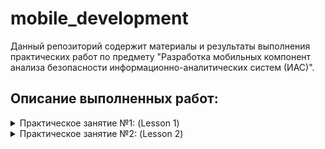# mobile_development

Данный репозиторий содержит материалы и результаты выполнения практических работ по предмету "Разработка мобильных компонент анализа безопасности информационно-аналитических систем (ИАС)".

## Описание выполненных работ:
<details>
  <summary>Практическое занятие №1: (Lesson 1)</summary>

  #### [Папка с выполненным заданием](mobile_development/Lesson1)
  
  #### Описание
  В рамках данного практического занятия были выполнены задания по разработке мобильных приложений с использованием среды разработки Android Studio. Основной целью было освоение базовых принципов создания интерфейсов, работы с различными типами макетов (Layout), а также обработки событий в Android-приложениях.

  #### Cозданные модули
  В процессе выполнения практического занятия был создан проект **Lesson1** и реализованы следующие модули:
  1. [Модуль "app"](mobile_development/Lesson1/app/):
  Основной модуль, созданный в начале работы. Использовался для изучения базовых принципов работы с Android Studio, создания интерфейсов и настройки макетов.

2. [Модуль "myapplication"](mobile_development/Lesson1/myapplication/):
  В этом модуле были созданы отдельные файлы макетов для каждого типа Layout ([LinearLayout](mobile_development/Lesson1/myapplication/src/main/res/layout/linear_layout.xml), [TableLayout](mobile_development/Lesson1/myapplication/src/main/res/layout/table_layout.xml), [ConstraintLayout](mobile_development/Lesson1/myapplication/src/main/res/layout/constraint_layout.xml)) и добавлены соответствующие элементы интерфейса.

3. [Модуль "controllesson1"](mobile_development/Lesson1/controllesson1/):
  В этом модуле были добавлены различные элементы интерфейса (кнопки, текстовые поля, ImageView), а также реализована поддержка разных ориентаций экрана (портретной и альбомной).

4. [Модуль "buttonclicker"](mobile_development/Lesson1/buttonclicker/):
  В этом модуле были реализованы обработчики событий для кнопок, изменяющих текст в TextView и состояние CheckBox при нажатии.
</details>

<details>
  <summary>Практическое занятие №2: (Lesson 2)</summary>

  #### [Папка с выполненным заданием](mobile_development/Lesson2)
  
  #### Описание
  В рамках данного практического занятия были изучены инструменты отладки, жизненный цикл Activity, работа с Intent и диалоговыми окнами. Основные задачи включали освоение методов логирования, анализ жизненного цикла компонентов, реализацию межэкранных переходов и создание различных типов уведомлений.

  #### Cозданные модули
  В процессе выполнения практического занятия был создан проект **Lesson2** и реализованы следующие модули:
  1. [Модуль "activitylifecycle1"](mobile_development/Lesson2/activitylifecycle1/):
  Данный модуль использовался для изучения инструментов отладки в Android Studio. Также были исследованы методы жизненного цикла Activity (onCreate, onStart, onResume и др.), сохранение состояния приложения (onSaveInstanceState). Проведены тесты поведения Activity при различных сценариях (Home, Back)

2. [Модуль "multiactivity"](mobile_development/Lesson2/multiactivity/):
  В этом модуле было создано приложение с несколькими Activity. Реализован переход между экранами с помощью явного Intent. Освоена передача данных между Activity через Bundle

3. [Модуль "interfilter"](mobile_development/Lesson2/interfilter/):
  В этом модуле были реализованы неявные Intent для открытия веб-страниц.

4. [Модуль "toastapp"](mobile_development/Lesson2/toastapp/):
  В этом модуле были реализованы всплывающие уведомления (Toast). Реализован подсчет символов в EditText, а также отображение группы студента и его номера в списках.

5. [Модуль "notificationapp"](mobile_development/Lesson2/notificationapp/):
  В этом модуле были реализованы уведомления (Notifications). Были добавлены разрешения для работы с Notification.

6. [Модуль "dialog"](mobile_development/Lesson2/dialog/):
  В этом модуле были созданы различные типы Dialog и добавлены соответствующие элементы интерфейса:
    - **snackbar** - легковесный компонент интерфейса в Android, предназначенный для отображения краткосрочных сообщений , которые могут содержать действие (action). Был реализован в основном файле [**MainActivity**](mobile_development/Lesson2/dialog/src/main/java/com/mirea/karyakina/dialog/MainActivity.java);
    - [**AlertDialog**](mobile_development/Lesson2/dialog/src/main/java/com/mirea/karyakina/dialog/AlertDialogFragment.java) - стандартное диалоговое окно в Android, которое позволяет выводить пользователю сообщения, запрашивать подтверждение действий или ввод данных
    - [**DatePickerDialog**](mobile_development/Lesson2/dialog/src/main/java/com/mirea/karyakina/dialog/MyDateDialogFragment.java) - стандартный диалог в Android для выбора даты (день, месяц, год).
    - [**TimePickerDialog**](mobile_development/Lesson2/dialog/src/main/java/com/mirea/karyakina/dialog/MyTimeDialogFragment.java) - это стандартный диалог в Android, позволяющий пользователю выбрать время (часы и минуты). 
    - [**ProgressDialog**](mobile_development/Lesson2/dialog/src/main/java/com/mirea/karyakina/dialog/MyProgressDialogFragment.java) - это диалоговое окно , которое отображает индикатор прогресса (загрузки, ожидания, выполнения задачи) и, при необходимости, текстовое сообщение. 
</details>

